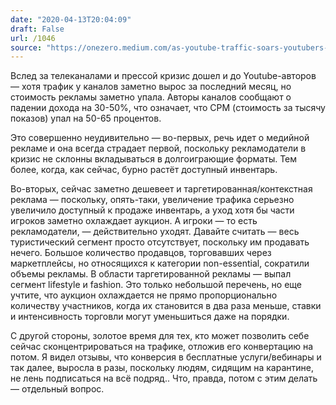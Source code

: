 ```yaml
---
date: "2020-04-13T20:04:09"
draft: False
url: /1046
source: "https://onezero.medium.com/as-youtube-traffic-soars-youtubers-say-pay-is-plummeting-30dc1ba444db"
---
```


Вслед за телеканалами и прессой кризис дошел и до Youtube-авторов — хотя трафик у каналов заметно вырос за последний месяц, но стоимость рекламы заметно упала. Авторы каналов сообщают о падении дохода на 30-50%, что означает, что CPM (стоимость за тысячу показов) упал на 50-65 процентов.

Это совершенно неудивительно — во-первых, речь идет о медийной рекламе и она всегда страдает первой, поскольку рекламодатели в кризис не склонны вкладываться в долгоиграющие форматы. Тем более, когда, как сейчас, бурно растёт доступный инвентарь.

Во-вторых, сейчас заметно дешевеет и таргетированная/контекстная реклама — поскольку, опять-таки, увеличение трафика серьезно увеличило доступный к продаже инвентарь, а уход хотя бы части игроков заметно охлаждает аукцион. А игроки — то есть рекламодатели, — действительно уходят. Давайте считать — весь туристический сегмент просто отсутствует, поскольку им продавать нечего. Большое количество продавцов, торговавших через маркетплейсы, но относящихся к категории non-essential, сократили объемы рекламы. В области таргетированной рекламы — выпал сегмент lifestyle и fashion. Это только небольшой перечень, но еще учтите, что аукцион охлаждается не прямо пропорционально количеству участников, когда их становится в два раза меньше, ставки и интенсивность торговли могут уменьшиться даже на порядки. 

С другой стороны, золотое время для тех, кто может позволить себе сейчас сконцентрироваться на трафике, отложив его конвертацию на потом. Я видел отзывы, что конверсия в бесплатные услуги/вебинары и так далее, выросла в разы, поскольку людям, сидящим на карантине, не лень подписаться на всё подряд.. Что, правда, потом с этим делать — отдельный вопрос.
